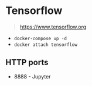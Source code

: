 # Tensorflow

> https://www.tensorflow.org

* `docker-compose up -d`
* `docker attach tensorflow`

## HTTP ports

* 8888 - Jupyter
